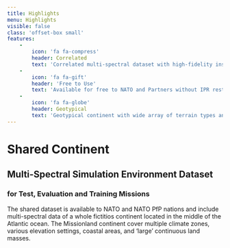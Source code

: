 ```yaml
---
title: Highlights
menu: Highlights
visible: false
class: 'offset-box small'
features:
    -
        icon: 'fa fa-compress'
        header: Correlated
        text: 'Correlated multi-spectral dataset with high-fidelity insets.'
    -
        icon: 'fa fa-gift'
        header: 'Free to Use'
        text: 'Available for free to NATO and Partners without IPR restrictions.'
    -
        icon: 'fa fa-globe'
        header: Geotypical
        text: 'Geotypical continent with wide array of terrain types and climate zones. Fictitious to avoid political concerns when using geospecific data.'
---
```


# Shared Continent
## Multi-Spectral Simulation Environment Dataset
### for Test, Evaluation and Training Missions

The shared dataset is available to NATO and NATO PfP nations and include multi-spectral data of a whole fictitios continent located in the middle of the Atlantic ocean. The Missionland continent cover multiple climate zones,
various elevation settings, coastal areas, and ‘large’ continuous land masses. 